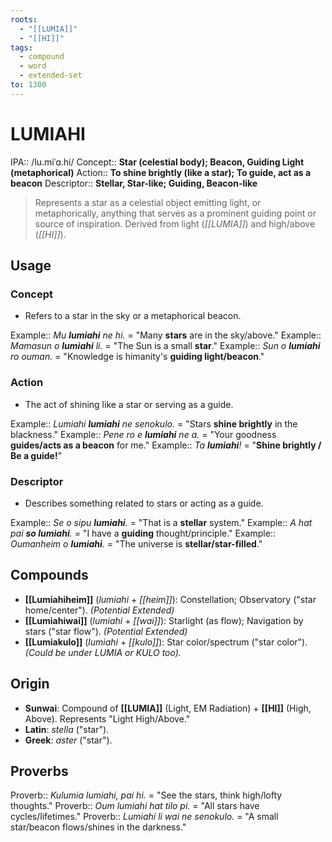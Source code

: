 ```yaml
---
roots:
  - "[[LUMIA]]"
  - "[[HI]]"
tags:
  - compound
  - word
  - extended-set
to: 1300
---
```

# LUMIAHI

IPA::				/lu.miˈɑ.hi/
Concept::		**Star (celestial body); Beacon, Guiding Light (metaphorical)**
Action::		**To shine brightly (like a star); To guide, act as a beacon**
Descriptor::	**Stellar, Star-like; Guiding, Beacon-like**

> Represents a star as a celestial object emitting light, or metaphorically, anything that serves as a prominent guiding point or source of inspiration. Derived from light (*[[LUMIA]]*) and high/above (*[[HI]]*).

## Usage

### Concept
*   Refers to a star in the sky or a metaphorical beacon.

Example::   *Mu **lumiahi** ne hi.* = "Many **stars** are in the sky/above."
Example::   *Mamasun o **lumiahi** li.* = "The Sun is a small **star**."
Example::   *Sun o **lumiahi** ro ouman.* = "Knowledge is himanity's **guiding light/beacon**."

### Action
*   The act of shining like a star or serving as a guide.

Example::   *Lumiahi **lumiahi** ne senokulo.* = "Stars **shine brightly** in the blackness."
Example::   *Pene ro e **lumiahi** ne a.* = "Your goodness **guides/acts as a beacon** for me."
Example::   *Ta **lumiahi**!* = "**Shine brightly / Be a guide!**"

### Descriptor
*   Describes something related to stars or acting as a guide.

Example::   *Se o sipu **lumiahi**.* = "That is a **stellar** system."
Example::   *A hat pai **so lumiahi**.* = "I have a **guiding** thought/principle."
Example::   *Oumanheim o **lumiahi**.* = "The universe is **stellar/star-filled**."

## Compounds
*   **[[Lumiahiheim]]** (*lumiahi* + *[[heim]]*): Constellation; Observatory ("star home/center"). *(Potential Extended)*
*   **[[Lumiahiwai]]** (*lumiahi* + *[[wai]]*): Starlight (as flow); Navigation by stars ("star flow"). *(Potential Extended)*
*   **[[Lumiakulo]]** (*lumiahi* + *[[kulo]]*): Star color/spectrum ("star color"). *(Could be under LUMIA or KULO too).*

## Origin
*   **Sunwai**: Compound of **[[LUMIA]]** (Light, EM Radiation) + **[[HI]]** (High, Above). Represents "Light High/Above."
*   **Latin**: *stella* ("star").
*   **Greek**: *aster* ("star").

## Proverbs

Proverb:: *Kulumia lumiahi, pai hi.* = "See the stars, think high/lofty thoughts."
Proverb:: *Oum lumiahi hat tilo pi.* = "All stars have cycles/lifetimes."
Proverb:: *Lumiahi li wai ne senokulo.* = "A small star/beacon flows/shines in the darkness."